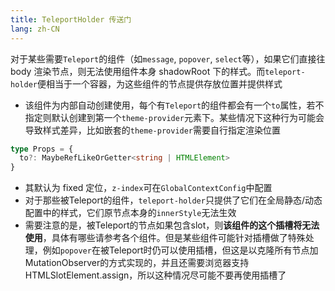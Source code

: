 ```yaml
---
title: TeleportHolder 传送门
lang: zh-CN
---
```


对于某些需要`Teleport`的组件（如`message`, `popover`, `select`等），如果它们直接往 body 渲染节点，则无法使用组件本身 shadowRoot 下的样式。而`teleport-holder`便相当于一个容器，为这些组件的节点提供存放位置并提供样式

- 该组件为内部自动创建使用，每个有`Teleport`的组件都会有一个`to`属性，若不指定则默认创建到第一个`theme-provider`元素下。某些情况下这种行为可能会导致样式差异，比如嵌套的`theme-provider`需要自行指定渲染位置
```ts
type Props = {
  to?: MaybeRefLikeOrGetter<string | HTMLElement>
}
```
- 其默认为 fixed 定位，`z-index`可在`GlobalContextConfig`中配置
- 对于那些被Teleport的组件，`teleport-holder`只提供了它们在全局静态/动态配置中的样式，它们原节点本身的`innerStyle`无法生效
- 需要注意的是，被Teleport的节点如果包含slot，则**该组件的这个插槽将无法使用**，具体有哪些请参考各个组件。但是某些组件可能针对插槽做了特殊处理，例如`popover`在被Teleport时仍可以使用插槽，但这是以克隆所有节点加MutationObserver的方式实现的，并且还需要浏览器支持HTMLSlotElement.assign，所以这种情况尽可能不要再使用插槽了
